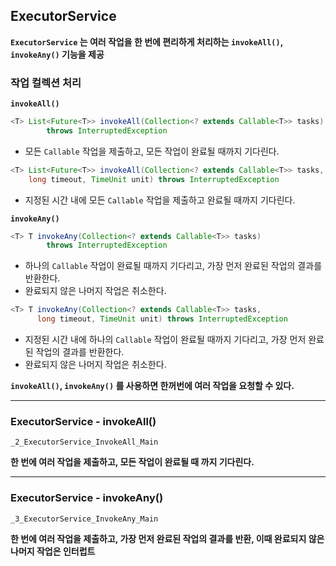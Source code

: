 ## ExecutorService

**`ExecutorService` 는 여러 작업을 한 번에 편리하게 처리하는 `invokeAll()`, `invokeAny()` 기능을 제공**

### 작업 컬렉션 처리

**`invokeAll()`**
```java
<T> List<Future<T>> invokeAll(Collection<? extends Callable<T>> tasks)
        throws InterruptedException
```
- 모든 `Callable` 작업을 제출하고, 모든 작업이 완료될 때까지 기다린다.

```java
<T> List<Future<T>> invokeAll(Collection<? extends Callable<T>> tasks,
    long timeout, TimeUnit unit) throws InterruptedException
```
- 지정된 시간 내에 모든 `Callable` 작업을 제출하고 완료될 때까지 기다린다.


**`invokeAny()`**
```java
<T> T invokeAny(Collection<? extends Callable<T>> tasks)
        throws InterruptedException
```
- 하나의 `Callable` 작업이 완료될 때까지 기다리고, 가장 먼저 완료된 작업의 결과를 반환한다.
- 완료되지 않은 나머지 작업은 취소한다.


```java
<T> T invokeAny(Collection<? extends Callable<T>> tasks,
      long timeout, TimeUnit unit) throws InterruptedException
```
- 지정된 시간 내에 하나의 `Callable` 작업이 완료될 때까지 기다리고, 가장 먼저 완료된 작업의 결과를 반환한다.
- 완료되지 않은 나머지 작업은 취소한다.


**`invokeAll()`, `invokeAny()` 를 사용하면 한꺼번에 여러 작업을 요청할 수 있다.**

---

### ExecutorService - invokeAll()

`_2_ExecutorService_InvokeAll_Main` 

**한 번에 여러 작업을 제출하고, 모든 작업이 완료될 때 까지 기다린다.**

---

### ExecutorService - invokeAny()

`_3_ExecutorService_InvokeAny_Main`

**한 번에 여러 작업을 제출하고, 가장 먼저 완료된 작업의 결과를 반환, 이때 완료되지 않은 나머지 작업은 인터럽트**




